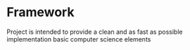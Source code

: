 # Framework
Project is intended to provide a clean and as fast as possible implementation basic computer science elements
